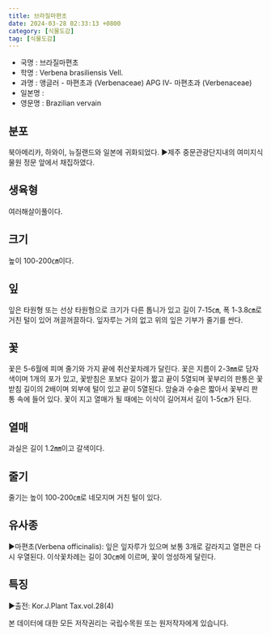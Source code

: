 ```yaml
---
title: 브라질마편초
date: 2024-03-28 02:33:13 +0800
category: [식물도감]
tag: [식물도감]
---
```




- 국명 : 브라질마편초
- 학명 : Verbena brasiliensis Vell.
- 과명 : 앵글러 - 마편초과 (Verbenaceae) APG Ⅳ- 마편초과 (Verbenaceae)
- 일본명 : 
- 영문명 : Brazilian vervain


## 분포
북아메리카, 하와이, 뉴질랜드와 일본에 귀화되었다. ▶제주 중문관광단지내의 여미지식물원 정문 앞에서 채집하였다.
## 생육형
여러해살이풀이다.
## 크기
높이 100-200㎝이다.
## 잎
잎은 타원형 또는 선상 타원형으로 크기가 다른 톱니가 있고 길이 7-15㎝, 폭 1-3.8㎝로 거친 털이 있어 꺼끌꺼끌하다. 잎자루는 거의 없고 위의 잎은 기부가 줄기를 싼다.
## 꽃
꽃은 5-6월에 피며 줄기와 가지 끝에 취산꽃차례가 달린다. 꽃은 지름이 2-3㎜로 담자색이며 1개의 포가 있고, 꽃받침은 포보다 길이가 짧고 끝이 5열되며 꽃부리의 판통은 꽃받침 길이의 2배이며 외부에 털이 있고 끝이 5열된다. 암술과 수술은 짧아서 꽃부리 판통 속에 들어 있다. 꽃이 지고 열매가 될 때에는 이삭이 길어져서 길이 1-5㎝가 된다.
## 열매
과실은 길이 1.2㎜이고 갈색이다.
## 줄기
줄기는 높이 100-200㎝로 네모지며 거친 털이 있다.
## 유사종
▶마편초(Verbena officinalis): 잎은 잎자루가 있으며 보통 3개로 갈라지고 열편은 다시 우열된다. 이삭꽃차례는 길이 30㎝에 이르며, 꽃이 엉성하게 달린다.
## 특징
▶출전: Kor.J.Plant Tax.vol.28(4)






본 데이터에 대한 모든 저작권리는 국립수목원 또는 원저작자에게 있습니다.
